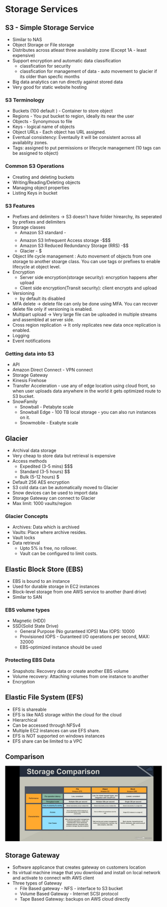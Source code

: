 # Storage Services
## S3 - Simple Storage Service
* Similar to NAS
* Object Storage or File storage
* Distributes across atleast three availablity zone (Except 1A - least expensive)
* Support encryption and automatic data classification 
	* classfication for security
	* classfication for management of data - auto movement to glacier if its older than specfic months
* Big data analytics can run directly against stored data
* Very good for static website hosting

### S3 Terminology
* Buckets (100 default ) - Container to store object 
* Regions - You put bucket to region, ideally its near the user
* Objects - Synonymous to file
* Keys - logical name of objects
* Object URLs - Each object has URL assigned.
* Eventual consistency: Eventaully it will be consistent across all availablity zones.
* Tags: assigned to put permissions or lifecycle management (10 tags can be assigned to object)

### Common S3 Operations
* Creating and deleting buckets
* Writing/Reading/Deleting objects
* Managing object properties
* Listing Keys in bucket
### S3 Features
* Prefixes and delimiters -> S3 doesn't have folder hirearchy, its seperated by prefixes and delimiters
* Storage classes
	* Amazon S3 standard - $$$$
	* Amazon S3 Infrequent Access storage -$$$
	* Amazon S3 Reduced Redundancy Storage (RRS) -$$
	* Glacier - $
* Object life cycle management : Auto movement of objects from one storage to another stoarge class. You can use tags or prefixes to enable lifecycle at object level.
* Encryption
	* Server side encryption(storage security): encryption happens after upload
	* Client side encryption(Transit security): client encrypts and upload
* Versioning
	* by default its disabled
* MFA delete -> delete file can only be done using MFA. You can recover delete file only if versioning is enabled.
* Multipart upload -> Very large file can be uploaded in multiple streams and assembled at server side.
* Cross region replication -> It only replicates new data once replication is enabled.
* Logging
* Event notifications

### Getting data into S3
* API
* Amazon Direct Connect - VPN connect
* Storage Gateway
* Kinesis Firehose
* Transfer Acceleration - use any of edge location using cloud front, so when user uploads data anywhere in the world it gets optimized route to S3 bucket.
* SnowFamily
	* Snowball - Petabyte scale
	* Snowball Edge - 100 TB local storage - you can also run instances on it.
	* Snowmobile - Exabyte scale



## Glacier
* Archival data storage
* Very cheap to store data but retrieval is expensive
* Access methods
	* Expedited (3-5 mins) $$$
	* Standard (3-5 hours) $$
	* Bulk (5-12 hours) $
* Default 256 AES encryption
* S3 cold data can be automatically moved to Glacier
* Snow devices can be used to import data
* Storage Gateway can connect to Glacier
* Max limit: 1000 vaults/region

### Glacier Concepts
* Archives: Data which is archived
* Vaults: Place where archive resides.
* Vault locks
* Data retrieval 
	* Upto 5% is free, no rollover.
	* Vault can be configured to limit costs.

## Elastic Block Store (EBS)
 * EBS is bound to an instance
 * Used for durable storage in EC2 instances
 * Block-level storage from one AWS service to another (hard drive)
 * Similar to SAN
 ### EBS volume types
 * Magnetic (HDD)
 * SSD(Solid State Drive)
	* General Purpose (No guranteed IOPS) Max IOPS: 10000
	* Provisioned IOPS - Guranteed I/O operations per second, MAX: 32000
	* EBS-optimized instance should be used
 ### Protecting EBS Data
 * Snapshots: Recovery data or create another EBS volume
 * Volume recovery: Attaching volumes from one instance to another
 * Encryption 
 
## Elastic File System (EFS)
* EFS is shareable
* EFS is like NAS storage within the cloud for the cloud
* Hierarchical 
* Can be accessed through NFSv4
* Multiple EC2 instances can use EFS share.
* EFS is NOT supported on windows instances
* EFS share can be limited to a VPC

## Comparison
<img src="https://github.com/Mayank-Mehta/AWS-CSA-Associate/blob/master/StorageComparison.jpeg"/>
 
## Storage Gateway
* Software applicance that creates gateway on customers location
* Its virtual machine image that you download and install on local network and activate to connect with AWS client
* Three types of Gateway
	* File Based gateway - NFS - interface to S3 bucket
	* Volume Based Gateway - Internet SCSI protocol
	* Tape Based Gateway: backups on AWS cloud directly
	

